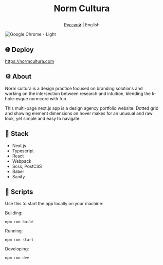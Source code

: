 # <p align="center">Norm Cultura</p>

<p align="center">
  <a href="https://github.com/herehavetheseflowers/normcultura/blob/main/README.md">Русский</a> |
  <span>English</span>
</p>

![Google Chrome - Light](https://herehavetheseflowers.tech/images/normcultura.png)

## 🌐 Deploy

https://normcultura.com

## ⚙️ About

Norm cultura is a design practice focused on branding solutions and working on the intersection between research and intuition, blending the k-hole-esque normcore with fun.

This multi-page next.js app is a design agency portfolio website. Dotted grid and showing element dimensions on hover makes for an unusual and raw look, yet simple and easy to navigate.

## 🦾 Stack

- Next.js
- Typescript
- React
- Webpack
- Sсss, PostCSS
- Babel
- Sanity

## 📜 Scripts

Use this to start the app locally on your machine:

Building:

```
npm run build
```

Running:

```
npm run start
```

Developing:

```
npm run dev
```
